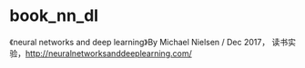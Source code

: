 # book_nn_dl
《neural networks and deep learning》By Michael Nielsen / Dec 2017， 读书实验，http://neuralnetworksanddeeplearning.com/ 
